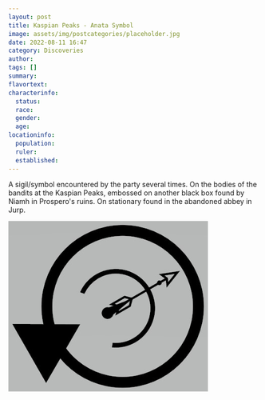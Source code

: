 ```yaml
---
layout: post
title: Kaspian Peaks - Anata Symbol
image: assets/img/postcategories/placeholder.jpg
date: 2022-08-11 16:47
category: Discoveries
author: 
tags: []
summary: 
flavortext: 
characterinfo:
  status: 
  race: 
  gender: 
  age: 
locationinfo:
  population: 
  ruler: 
  established: 
---
```


A sigil/symbol encountered by the party several times. On the bodies of the bandits at the Kaspian Peaks, embossed on another black box found by Niamh in Prospero's ruins. On stationary found in the abandoned abbey in Jurp.

![AnataSymbol](/assets\img\postcategories\discoveries\NavitasSymbol.jpg)